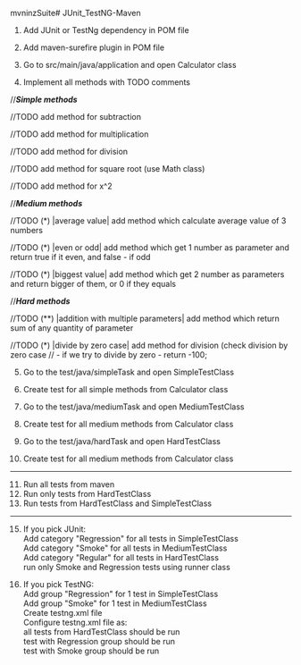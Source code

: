 mvninzSuite# JUnit_TestNG-Maven

1. Add JUnit or TestNg dependency in POM file
2. Add maven-surefire plugin in POM file

3. Go to src/main/java/application and open Calculator class
4. Implement all methods with TODO comments

//***************Simple methods***************

//TODO add method for subtraction

//TODO add method for multiplication

//TODO add method for division

//TODO add method for square root (use Math class)

//TODO add method for x^2

//***************Medium methods***************

//TODO (*) |average value| add method which calculate average value of 3 numbers

//TODO (*) |even or odd| add method which get 1 number as parameter and return true if it even, and false - if odd

//TODO (*) |biggest value| add method which get 2 number as parameters and return bigger of them, or 0 if they equals

//***************Hard methods***************

//TODO (**) |addition with multiple parameters| add method which return sum of any quantity of parameter

//TODO (*) |divide by zero case| add method for division (check division by zero case
// - if we try to divide by zero - return -100;

5. Go to the test/java/simpleTask and open SimpleTestClass
6. Create test for all simple methods from Calculator class


7. Go to the test/java/mediumTask and open MediumTestClass
8. Create test for all medium methods from Calculator class

9. Go to the test/java/hardTask and open HardTestClass
10. Create test for all medium methods from Calculator class

************************************************************

11. Run all tests from maven
13. Run only tests from HardTestClass
14. Run tests from HardTestClass and SimpleTestClass

************************************************************

15. If you pick JUnit:<br />
Add category "Regression" for all tests in SimpleTestClass<br />
Add category "Smoke" for all tests in MediumTestClass<br />
Add category "Regular" for all tests in HardTestClass<br />
run only Smoke and Regression tests using runner class<br />

16. If you pick TestNG:<br />
Add group "Regression" for 1 test in SimpleTestClass<br />
Add group "Smoke" for 1 test in MediumTestClass<br />
Create testng.xml file<br />
Configure testng.xml file as:<br />
all tests from HardTestClass should be run<br />
test with Regression group should be run<br />
test with Smoke group should be run<br />

